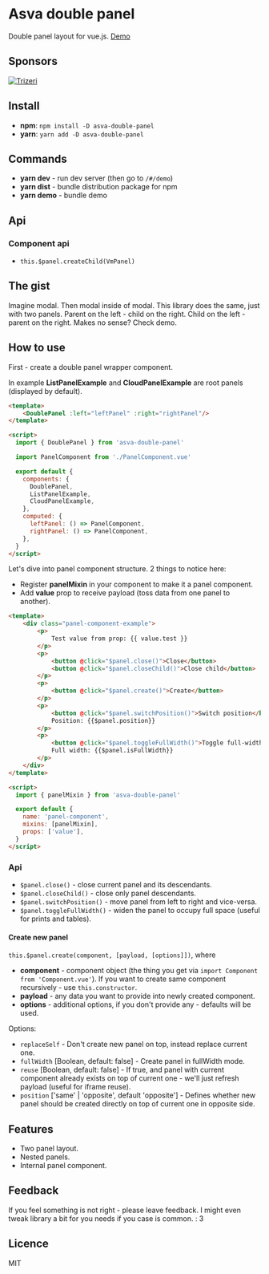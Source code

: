 # Asva double panel

Double panel layout for vue.js. [Demo](http://double-panel.asva.by/#/demo/DoublePanel/DoublePanel.demo.vue)

## Sponsors

[![Trizeri](https://trizeri.com/images/logo-and-text.png)](https://trizeri.com)

## Install

* **npm**: `npm install -D asva-double-panel` 
* **yarn**: `yarn add -D asva-double-panel`

## Commands

* **yarn dev** - run dev server (then go to `/#/demo`)
* **yarn dist** - bundle distribution package for npm
* **yarn demo** - bundle demo

## Api
### Component api

* `this.$panel.createChild(VmPanel)`

## The gist

Imagine modal. Then modal inside of modal. This library does the same, just with two panels. Parent on the left - child on the right. Child on the left - parent on the right. Makes no sense? Check demo.

## How to use

First - create a double panel wrapper component.

In example **ListPanelExample** and **CloudPanelExample** are root panels (displayed by default).

```html
<template>
    <DoublePanel :left="leftPanel" :right="rightPanel"/>
</template>

<script>
  import { DoublePanel } from 'asva-double-panel'

  import PanelComponent from './PanelComponent.vue'

  export default {
    components: {
      DoublePanel,
      ListPanelExample,
      CloudPanelExample,
    },
    computed: {
      leftPanel: () => PanelComponent,
      rightPanel: () => PanelComponent,
    },
  }
</script>
```

Let's dive into panel component structure. 2 things to notice here:

* Register **panelMixin** in your component to make it a panel component.
* Add **value** prop to receive payload (toss data from one panel to another).

```html
<template>
    <div class="panel-component-example">
        <p>
            Test value from prop: {{ value.test }}
        </p>
        <p>
            <button @click="$panel.close()">Close</button>
            <button @click="$panel.closeChild()">Close child</button>
        </p>
        <p>
            <button @click="$panel.create()">Create</button>
        </p>
        <p>
            <button @click="$panel.switchPosition()">Switch position</button>
            Position: {{$panel.position}}
        </p>
        <p>
            <button @click="$panel.toggleFullWidth()">Toggle full-width</button>
            Full width: {{$panel.isFullWidth}}
        </p>
    </div>
</template>

<script>
  import { panelMixin } from 'asva-double-panel'

  export default {
    name: 'panel-component',
    mixins: [panelMixin],
    props: ['value'],
  }
</script>
```

### Api

* `$panel.close()` - close current panel and its descendants.
* `$panel.closeChild()` - close only panel descendants.
* `$panel.switchPosition()` - move panel from left to right and vice-versa.
* `$panel.toggleFullWidth()` - widen the panel to occupy full space (useful for prints and tables).

#### Create new panel

`this.$panel.create(component, [payload, [options]])`, where

* **component** - component object (the thing you get via `import Component from 'Component.vue'`). If you want to create same component recursively - use `this.constructor`.
* **payload** - any data you want to provide into newly created component.
* **options** - additional options, if you don't provide any - defaults will be used.

Options:

* `replaceSelf` - Don't create new panel on top, instead replace current one.
* `fullWidth` [Boolean, default: false] - Create panel in fullWidth mode.
* `reuse` [Boolean, default: false] - If true, and panel with current component already exists on top of current one - we'll just refresh payload (useful for iframe reuse).
* `position` ['same' | 'opposite', default 'opposite'] - Defines whether new panel should be created directly on top of current one in opposite side.

## Features
* Two panel layout. 
* Nested panels.
* Internal panel component.

## Feedback

If you feel something is not right - please leave feedback. I might even tweak library a bit for you needs if you case is common. : 3

## Licence

MIT

